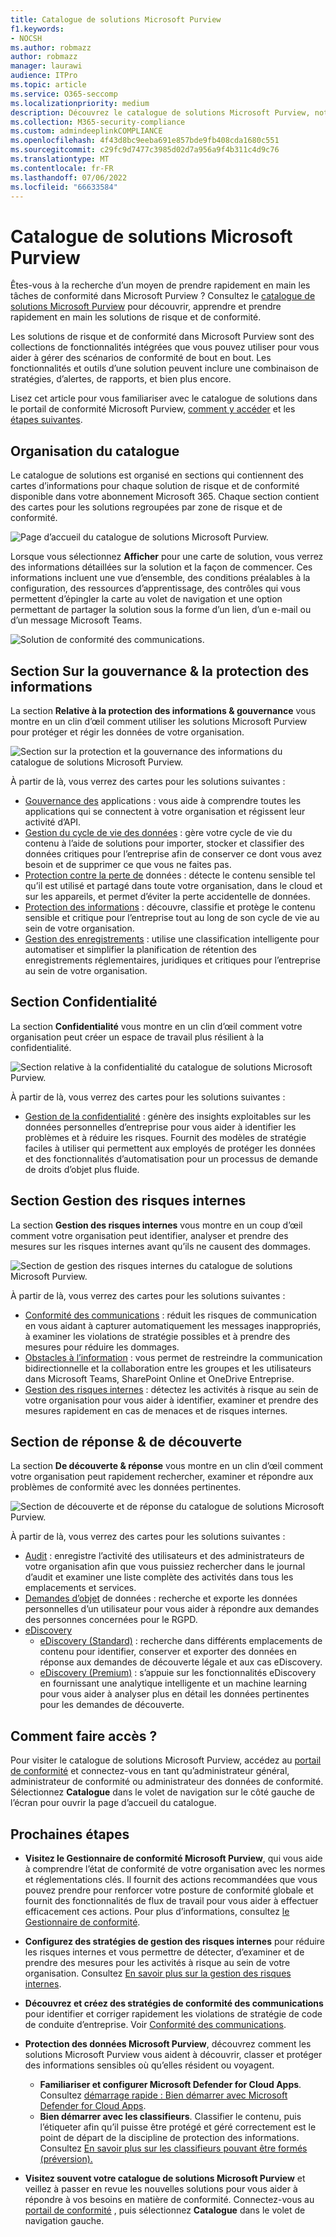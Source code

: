 ```yaml
---
title: Catalogue de solutions Microsoft Purview
f1.keywords:
- NOCSH
ms.author: robmazz
author: robmazz
manager: laurawi
audience: ITPro
ms.topic: article
ms.service: O365-seccomp
ms.localizationpriority: medium
description: Découvrez le catalogue de solutions Microsoft Purview, notamment ce qu’il contient, comment y accéder et vos étapes suivantes.
ms.collection: M365-security-compliance
ms.custom: admindeeplinkCOMPLIANCE
ms.openlocfilehash: 4f43d8bc9eeba691e857bde9fb408cda1680c551
ms.sourcegitcommit: c29fc9d7477c3985d02d7a956a9f4b311c4d9c76
ms.translationtype: MT
ms.contentlocale: fr-FR
ms.lasthandoff: 07/06/2022
ms.locfileid: "66633584"
---
```

# <a name="microsoft-purview-solution-catalog"></a>Catalogue de solutions Microsoft Purview

Êtes-vous à la recherche d’un moyen de prendre rapidement en main les tâches de conformité dans Microsoft Purview ? Consultez le [catalogue de solutions Microsoft Purview](https://compliance.microsoft.com/solutioncatalog) pour découvrir, apprendre et prendre rapidement en main les solutions de risque et de conformité.

Les solutions de risque et de conformité dans Microsoft Purview sont des collections de fonctionnalités intégrées que vous pouvez utiliser pour vous aider à gérer des scénarios de conformité de bout en bout. Les fonctionnalités et outils d’une solution peuvent inclure une combinaison de stratégies, d’alertes, de rapports, et bien plus encore.

Lisez cet article pour vous familiariser avec le catalogue de solutions dans le portail de conformité Microsoft Purview, [comment y accéder](#how-do-i-access) et les [étapes suivantes](#next-steps).

## <a name="catalog-organization"></a>Organisation du catalogue

Le catalogue de solutions est organisé en sections qui contiennent des cartes d’informations pour chaque solution de risque et de conformité disponible dans votre abonnement Microsoft 365. Chaque section contient des cartes pour les solutions regroupées par zone de risque et de conformité.

![Page d’accueil du catalogue de solutions Microsoft Purview.](../media/m365-solution-catalog-home.png)

Lorsque vous sélectionnez **Afficher** pour une carte de solution, vous verrez des informations détaillées sur la solution et la façon de commencer. Ces informations incluent une vue d’ensemble, des conditions préalables à la configuration, des ressources d’apprentissage, des contrôles qui vous permettent d’épingler la carte au volet de navigation et une option permettant de partager la solution sous la forme d’un lien, d’un e-mail ou d’un message Microsoft Teams.

![Solution de conformité des communications.](../media/m365-solution-catalog-communication-compliance.png)

## <a name="information-protection--governance-section"></a>Section Sur la gouvernance & la protection des informations

La section **Relative à la protection des informations & gouvernance** vous montre en un clin d’œil comment utiliser les solutions Microsoft Purview pour protéger et régir les données de votre organisation.

![Section sur la protection et la gouvernance des informations du catalogue de solutions Microsoft Purview.](../media/m365-solution-catalog-information-protection-governance.png)

À partir de là, vous verrez des cartes pour les solutions suivantes :

- [Gouvernance des](/defender-cloud-apps/app-governance-manage-app-governance) applications : vous aide à comprendre toutes les applications qui se connectent à votre organisation et régissent leur activité d’API.
- [Gestion du cycle de vie des données](/microsoft-365/compliance/manage-data-governance) : gère votre cycle de vie du contenu à l’aide de solutions pour importer, stocker et classifier des données critiques pour l’entreprise afin de conserver ce dont vous avez besoin et de supprimer ce que vous ne faites pas.
- [Protection contre la perte de](/microsoft-365/compliance/dlp-learn-about-dlp) données : détecte le contenu sensible tel qu’il est utilisé et partagé dans toute votre organisation, dans le cloud et sur les appareils, et permet d’éviter la perte accidentelle de données.
- [Protection des informations](/microsoft-365/compliance/information-protection) : découvre, classifie et protège le contenu sensible et critique pour l’entreprise tout au long de son cycle de vie au sein de votre organisation.
- [Gestion des enregistrements](/microsoft-365/compliance/records-management) : utilise une classification intelligente pour automatiser et simplifier la planification de rétention des enregistrements réglementaires, juridiques et critiques pour l’entreprise au sein de votre organisation.

## <a name="privacy-section"></a>Section Confidentialité

La section **Confidentialité** vous montre en un clin d’œil comment votre organisation peut créer un espace de travail plus résilient à la confidentialité.

![Section relative à la confidentialité du catalogue de solutions Microsoft Purview.](../media/m365-solution-catalog-privacy.png)

À partir de là, vous verrez des cartes pour les solutions suivantes :

- [Gestion de la confidentialité](/privacy/priva/priva-overview) : génère des insights exploitables sur les données personnelles d’entreprise pour vous aider à identifier les problèmes et à réduire les risques. Fournit des modèles de stratégie faciles à utiliser qui permettent aux employés de protéger les données et des fonctionnalités d’automatisation pour un processus de demande de droits d’objet plus fluide.

## <a name="insider-risk-management-section"></a>Section Gestion des risques internes

La section **Gestion des risques internes** vous montre en un coup d’œil comment votre organisation peut identifier, analyser et prendre des mesures sur les risques internes avant qu’ils ne causent des dommages.

![Section de gestion des risques internes du catalogue de solutions Microsoft Purview.](../media/m365-solution-catalog-insider-risk-management.png)

À partir de là, vous verrez des cartes pour les solutions suivantes :

- [Conformité des communications](/microsoft-365/compliance/communication-compliance) : réduit les risques de communication en vous aidant à capturer automatiquement les messages inappropriés, à examiner les violations de stratégie possibles et à prendre des mesures pour réduire les dommages.
- [Obstacles à l’information](/microsoft-365/compliance/information-barriers) : vous permet de restreindre la communication bidirectionnelle et la collaboration entre les groupes et les utilisateurs dans Microsoft Teams, SharePoint Online et OneDrive Entreprise.
- [Gestion des risques internes](/microsoft-365/compliance/insider-risk-management) : détectez les activités à risque au sein de votre organisation pour vous aider à identifier, examiner et prendre des mesures rapidement en cas de menaces et de risques internes.

## <a name="discovery--response-section"></a>Section de réponse & de découverte

La section **De découverte & réponse** vous montre en un clin d’œil comment votre organisation peut rapidement rechercher, examiner et répondre aux problèmes de conformité avec les données pertinentes.

![Section de découverte et de réponse du catalogue de solutions Microsoft Purview.](../media/m365-solution-catalog-discovery-response.png)

À partir de là, vous verrez des cartes pour les solutions suivantes :

- [Audit](/microsoft-365/compliance/search-the-audit-log-in-security-and-compliance) : enregistre l’activité des utilisateurs et des administrateurs de votre organisation afin que vous puissiez rechercher dans le journal d’audit et examiner une liste complète des activités dans tous les emplacements et services.
- [Demandes d’objet](/compliance/regulatory/gdpr-manage-gdpr-data-subject-requests-with-the-dsr-case-tool) de données : recherche et exporte les données personnelles d’un utilisateur pour vous aider à répondre aux demandes des personnes concernées pour le RGPD.
- [eDiscovery](/microsoft-365/compliance/manage-legal-investigations)
    - [eDiscovery (Standard)](/microsoft-365/compliance/get-started-core-ediscovery) : recherche dans différents emplacements de contenu pour identifier, conserver et exporter des données en réponse aux demandes de découverte légale et aux cas eDiscovery.
    - [eDiscovery (Premium)](/microsoft-365/compliance/overview-ediscovery-20) : s’appuie sur les fonctionnalités eDiscovery en fournissant une analytique intelligente et un machine learning pour vous aider à analyser plus en détail les données pertinentes pour les demandes de découverte.

## <a name="how-do-i-access"></a>Comment faire accès ?

Pour visiter le catalogue de solutions Microsoft Purview, accédez au [portail de conformité](https://compliance.microsoft.com) et connectez-vous en tant qu’administrateur général, administrateur de conformité ou administrateur des données de conformité. Sélectionnez **Catalogue** dans le volet de navigation sur le côté gauche de l’écran pour ouvrir la page d’accueil du catalogue.

## <a name="next-steps"></a>Prochaines étapes

- **Visitez le Gestionnaire de conformité Microsoft Purview**, qui vous aide à comprendre l’état de conformité de votre organisation avec les normes et réglementations clés. Il fournit des actions recommandées que vous pouvez prendre pour renforcer votre posture de conformité globale et fournit des fonctionnalités de flux de travail pour vous aider à effectuer efficacement ces actions. Pour plus d’informations, consultez [le Gestionnaire de conformité](/microsoft-365/compliance/compliance-manager).

- **Configurez des stratégies de gestion des risques internes** pour réduire les risques internes et vous permettre de détecter, d’examiner et de prendre des mesures pour les activités à risque au sein de votre organisation. Consultez [En savoir plus sur la gestion des risques internes](/microsoft-365/compliance/insider-risk-management).
- **Découvrez et créez des stratégies de conformité des communications** pour identifier et corriger rapidement les violations de stratégie de code de conduite d’entreprise. Voir [Conformité des communications](/microsoft-365/compliance/communication-compliance).
- **Protection des données Microsoft Purview**, découvrez comment les solutions Microsoft Purview vous aident à découvrir, classer et protéger des informations sensibles où qu’elles résident ou voyagent.
    - **Familiariser et configurer Microsoft Defender for Cloud Apps**. Consultez [démarrage rapide : Bien démarrer avec Microsoft Defender for Cloud Apps](/cloud-app-security/getting-started-with-cloud-app-security).
    - **Bien démarrer avec les classifieurs**. Classifier le contenu, puis l’étiqueter afin qu’il puisse être protégé et géré correctement est le point de départ de la discipline de protection des informations. Consultez [En savoir plus sur les classifieurs pouvant être formés (préversion).](/microsoft-365/compliance/classifier-learn-about)
- **Visitez souvent votre catalogue de solutions Microsoft Purview** et veillez à passer en revue les nouvelles solutions pour vous aider à répondre à vos besoins en matière de conformité. Connectez-vous au [portail de conformité](https://compliance.microsoft.com) , puis sélectionnez **Catalogue** dans le volet de navigation gauche.
